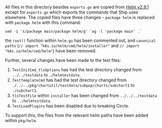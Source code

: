 All files in this directory besides `exports.go` are copied from [Helm v2.9.1](https://github.com/helm/helm/tree/v2.9.1/cmd/helm)
except for `exports.go` which exports the commands that Ship uses elsewhere. The copied files have three changes - `package helm` is replaced with `package helm` with this command:
```
sed -i 's/package main/package helm/g' `ag -l 'package main' .`
```
the `root()` function within `helm.go` has been commented out, and `canonical paths` (`// import "k8s.io/helm/cmd/helm/installer"` and `// import "k8s.io/helm/cmd/helm"`) have been removed.

Further, several changes have been made to the test files:
1. `TestInitCmd_tlsOptions` has had the test directory changed from `../../testdata` to `./helmtestdata`.
2. `TestTemplateCmd` has had the test directory changed from `./../../pkg/chartutil/testdata/subpop/charts/subchart1` to `./subchart1`.
3. `tlsTestFile` within `installer` has been changed from `../../../testdata` to `../helmtestdata`.
4. `TestLoadPlugins` has been disabled due to breaking Circle.

To support this, the files from the relevant helm paths have been added within `pkg/helm`.